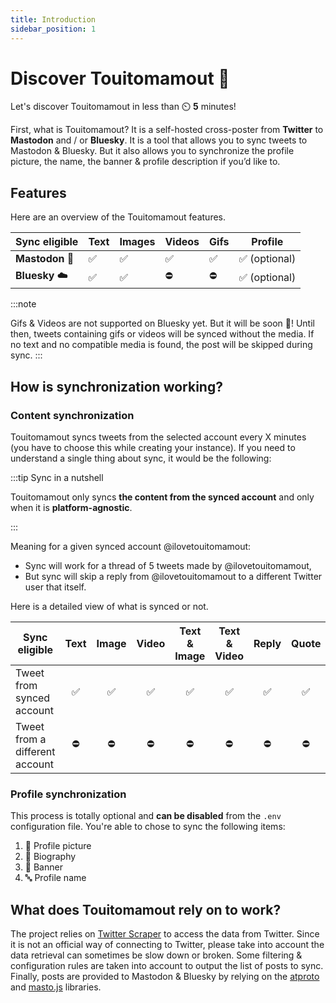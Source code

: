 ```yaml
---
title: Introduction
sidebar_position: 1
---
```


# Discover Touitomamout 👀

Let's discover Touitomamout in less than ⏲️ **5** minutes!

First, what is Touitomamout? It is a self-hosted cross-poster from **Twitter** to **Mastodon** and / or **Bluesky**. It is a tool that allows you to sync tweets to Mastodon & Bluesky. But it also allows you to synchronize the profile picture, the name, the banner & profile description if you’d like to.

## Features

Here are an overview of the Touitomamout features.

| Sync eligible   | Text | Images | Videos | Gifs | Profile      |
|-----------------|------|--------|--------|------|--------------|
| **Mastodon 🦣** | ✅    | ✅      | ✅      | ✅    | ✅ (optional) |
| **Bluesky ☁️**  | ✅    | ✅      | ⛔      | ⛔    | ✅ (optional) |

:::note

Gifs & Videos are not supported on Bluesky yet. But it will be soon 🤞! Until then, tweets containing gifs or videos will
be synced without the media. If no text and no compatible media is found, the post will be skipped during sync.
:::

## How is synchronization working?

### Content synchronization
Touitomamout syncs tweets from the selected account every X minutes (you have to choose this while creating your instance).
If you need to understand a single thing about sync, it would be the following:

:::tip Sync in a nutshell

Touitomamout only syncs **the content from the synced account** and only when it is **platform-agnostic**.

:::

Meaning for a given synced account @ilovetouitomamout:
- Sync will work for a thread of 5 tweets made by @ilovetouitomamout,
- But sync will skip a reply from @ilovetouitomamout to a different Twitter user that itself.

Here is a detailed view of what is synced or not.

| Sync eligible                  |  Text  |  Image |  Video | Text & Image | Text & Video |  Reply |  Quote |  Retweet | 
|--------------------------------|:------:|:------:|:------:|:------------:|:------------:|:------:|:------:|:--------:|
| Tweet from synced account      |   ✅   |   ✅   |   ✅   |      ✅      |      ✅      |   ✅   |   ✅   |    ⛔    |
| Tweet from a different account |   ⛔   |   ⛔   |   ⛔   |      ⛔      |      ⛔      |   ⛔   |   ⛔   |    ⛔    |

### Profile synchronization
This process is totally optional and **can be disabled** from the `.env` configuration file. You're able to chose to sync the following items:
1. 📸 Profile picture
2. 📜 Biography
3. 🌄 Banner
4. 🔤 Profile name

## What does Touitomamout rely on to work?

The project relies on [Twitter Scraper](https://github.com/the-convocation/twitter-scraper) to access the data from Twitter. Since it is not an official way of connecting to Twitter, please take into account the data retrieval can sometimes be slow down or broken.
Some filtering & configuration rules are taken into account to output the list of posts to sync.
Finally, posts are provided to Mastodon & Bluesky by relying on the [atproto](https://github.com/bluesky-social/atproto) and [masto.js](https://github.com/neet/masto.js) libraries.

